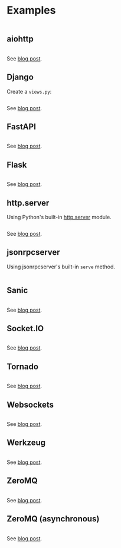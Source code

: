 # Examples

```{contents}
```

## aiohttp

```{literalinclude} ../examples/aiohttp_server.py
```

See [blog post](https://blog.explodinglabs.com/jsonrpc/aiohttp).

## Django

Create a `views.py`:

```{literalinclude} ../examples/django_server.py
```

See [blog post](https://blog.explodinglabs.com/jsonrpc/django).

## FastAPI

```{literalinclude} ../examples/fastapi_server.py
```

See [blog post](https://blog.explodinglabs.com/jsonrpc/fastapi).

## Flask

```{literalinclude} ../examples/flask_server.py
```

See [blog post](https://blog.explodinglabs.com/jsonrpc/flask).

## http.server

Using Python's built-in
[http.server](https://docs.python.org/3/library/http.server.html) module.

```{literalinclude} ../examples/http_server.py
```

See [blog post](https://blog.explodinglabs.com/jsonrpc/httpserver).

## jsonrpcserver

Using jsonrpcserver's built-in `serve` method.

```{literalinclude} ../examples/jsonrpcserver_server.py
```

## Sanic

```{literalinclude} ../examples/sanic_server.py
```

See [blog post](https://blog.explodinglabs.com/jsonrpc/sanic).

## Socket.IO

```{literalinclude} ../examples/socketio_server.py
```

See [blog post](https://blog.explodinglabs.com/jsonrpc/flask-socketio).

## Tornado

```{literalinclude} ../examples/tornado_server.py
```

See [blog post](https://blog.explodinglabs.com/jsonrpc/tornado).

## Websockets

```{literalinclude} ../examples/websockets_server.py
```

See [blog post](https://blog.explodinglabs.com/jsonrpc/websockets).

## Werkzeug

```{literalinclude} ../examples/werkzeug_server.py
```

See [blog post](https://blog.explodinglabs.com/jsonrpc/werkzeug).

## ZeroMQ

```{literalinclude} ../examples/zeromq_server.py
```

See [blog post](https://blog.explodinglabs.com/jsonrpc/zeromq).

## ZeroMQ (asynchronous)

```{literalinclude} ../examples/aiozmq_server.py
```

See [blog post](https://blog.explodinglabs.com/jsonrpc/zeromq-async).
